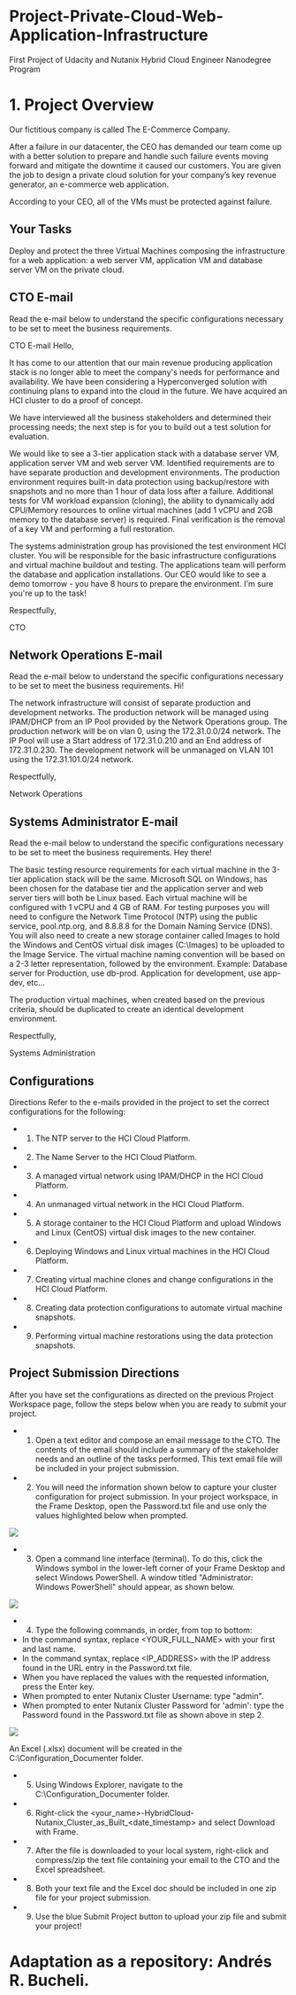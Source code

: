 # Project-Private-Cloud-Web-Application-Infrastructure
First Project of Udacity and Nutanix Hybrid Cloud Engineer Nanodegree Program

# 1. Project Overview

Our fictitious company is called The E-Commerce Company.

After a failure in our datacenter, the CEO has demanded our team come up with a better solution to prepare and handle such failure events moving forward and mitigate the downtime it caused our customers. You are given the job to design a private cloud solution for your company’s key revenue generator, an e-commerce web application.

According to your CEO, all of the VMs must be protected against failure.

## Your Tasks

Deploy and protect the three Virtual Machines composing the infrastructure for a web application: a web server VM, application VM and database server VM on the private cloud.

## CTO E-mail

Read the e-mail below to understand the specific configurations necessary to be set to meet the business requirements.

CTO E-mail
Hello,

It has come to our attention that our main revenue producing application stack is no longer able to meet the company's needs for performance and availability. We have been considering a Hyperconverged solution with continuing plans to expand into the cloud in the future. We have acquired an HCI cluster to do a proof of concept.

We have interviewed all the business stakeholders and determined their processing needs; the next step is for you to build out a test solution for evaluation.

We would like to see a 3-tier application stack with a database server VM, application server VM and web server VM. Identified requirements are to have separate production and development environments. The production environment requires built-in data protection using backup/restore with snapshots and no more than 1 hour of data loss after a failure. Additional tests for VM workload expansion (cloning), the ability to dynamically add CPU/Memory resources to online virtual machines (add 1 vCPU and 2GB memory to the database server) is required. Final verification is the removal of a key VM and performing a full restoration.

The systems administration group has provisioned the test environment HCI cluster. You will be responsible for the basic infrastructure configurations and virtual machine buildout and testing. The applications team will perform the database and application installations. Our CEO would like to see a demo tomorrow - you have 8 hours to prepare the environment. I'm sure you're up to the task!

Respectfully,

CTO

## Network Operations E-mail

Read the e-mail below to understand the specific configurations necessary to be set to meet the business requirements.
Hi!

The network infrastructure will consist of separate production and development networks. The production network will be managed using IPAM/DHCP from an IP Pool provided by the Network Operations group. The production network will be on vlan 0, using the 172.31.0.0/24 network. The IP Pool will use a Start address of 172.31.0.210 and an End address of 172.31.0.230. The development network will be unmanaged on VLAN 101 using the 172.31.101.0/24 network.

Respectfully,

Network Operations

## Systems Administrator E-mail

Read the e-mail below to understand the specific configurations necessary to be set to meet the business requirements.
Hey there!

The basic testing resource requirements for each virtual machine in the 3-tier application stack will be the same. Microsoft SQL on Windows, has been chosen for the database tier and the application server and web server tiers will both be Linux based. Each virtual machine will be configured with 1 vCPU and 4 GB of RAM. For testing purposes you will need to configure the Network Time Protocol (NTP) using the public service, pool.ntp.org, and 8.8.8.8 for the Domain Naming Service (DNS). You will also need to create a new storage container called Images to hold the Windows and CentOS virtual disk images (C:\Images) to be uploaded to the Image Service. The virtual machine naming convention will be based on a 2-3 letter representation, followed by the environment. Example: Database server for Production, use db-prod. Application for development, use app-dev, etc…

The production virtual machines, when created based on the previous criteria, should be duplicated to create an identical development environment.

Respectfully,

Systems Administration

## Configurations

Directions
Refer to the e-mails provided in the project to set the correct configurations for the following:

* 1. The NTP server to the HCI Cloud Platform.
* 2. The Name Server to the HCI Cloud Platform.
* 3. A managed virtual network using IPAM/DHCP in the HCI Cloud Platform.
* 4. An unmanaged virtual network in the HCI Cloud Platform.
* 5. A storage container to the HCI Cloud Platform and upload Windows and Linux (CentOS) virtual disk images to the new container.
* 6. Deploying Windows and Linux virtual machines in the HCI Cloud Platform.
* 7. Creating virtual machine clones and change configurations in the HCI Cloud Platform.
* 8. Creating data protection configurations to automate virtual machine snapshots.
* 9. Performing virtual machine restorations using the data protection snapshots.

## Project Submission Directions

After you have set the configurations as directed on the previous Project Workspace page, follow the steps below when you are ready to submit your project.

* 1. Open a text editor and compose an email message to the CTO. The contents of the email should include a summary of the stakeholder needs and an outline of the tasks performed. This text email file will be included in your project submission.

* 2. You will need the information shown below to capture your cluster configuration for project submission. In your project workspace, in the Frame Desktop, open the Password.txt file and use only the values highlighted below when prompted.

![](https://video.udacity-data.com/topher/2020/September/5f651c6e_screen-shot-2020-09-18-at-1.45.14-pm/screen-shot-2020-09-18-at-1.45.14-pm.png)

* 3. Open a command line interface (terminal). To do this, click the Windows symbol in the lower-left corner of your Frame Desktop and select Windows PowerShell. A window titled "Administrator: Windows PowerShell" should appear, as shown below.

![](https://video.udacity-data.com/topher/2020/September/5f651d2d_screen-shot-2020-09-18-at-1.48.24-pm/screen-shot-2020-09-18-at-1.48.24-pm.png)

* 4. Type the following commands, in order, from top to bottom:
* In the command syntax, replace <YOUR_FULL_NAME> with your first and last name.
* In the command syntax, replace <IP_ADDRESS> with the IP address found in the URL entry in the Password.txt file.
* When you have replaced the values with the requested information, press the Enter key.
* When prompted to enter Nutanix Cluster Username: type "admin".
* When prompted to enter Nutanix Cluster Password for 'admin': type the Password found in the Password.txt file as shown above in step 2.

![](https://video.udacity-data.com/topher/2020/September/5f651df5_screen-shot-2020-09-18-at-1.51.44-pm/screen-shot-2020-09-18-at-1.51.44-pm.png)

An Excel (.xlsx) document will be created in the C:\Configuration_Documenter folder.

* 5. Using Windows Explorer, navigate to the C:\Configuration_Documenter folder.

* 6. Right-click the <your_name>-HybridCloud-Nutanix_Cluster_as_Built_<date_timestamp> and select Download with Frame.

* 7. After the file is downloaded to your local system, right-click and compress/zip the text file containing your email to the CTO and the Excel spreadsheet.

* 8. Both your text file and the Excel doc should be included in one zip file for your project submission.

* 9. Use the blue Submit Project button to upload your zip file and submit your project!

# Adaptation as a repository: Andrés R. Bucheli.
